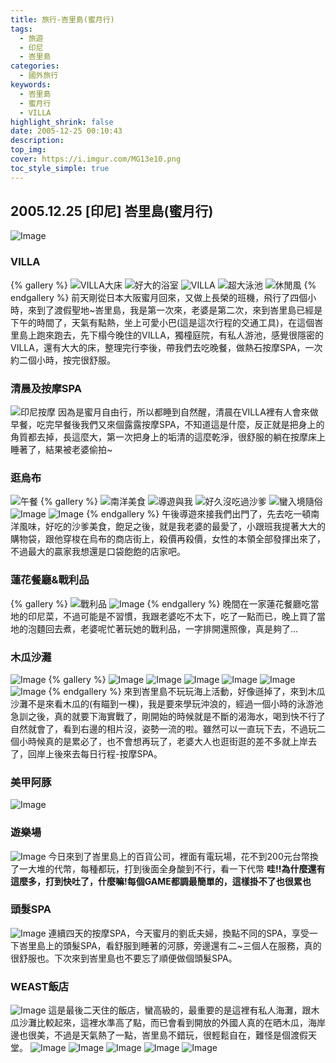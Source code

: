 ```yaml
---
title: 旅行-峇里島(蜜月行)
tags:
  - 旅遊
  - 印尼
  - 峇里島
categories: 
  - 國外旅行
keywords:
  - 峇里島
  - 蜜月行
  - VILLA
highlight_shrink: false
date: 2005-12-25 00:10:43
description:
top_img:
cover: https://i.imgur.com/MG13e10.png
toc_style_simple: true
---
```


## 2005.12.25 [印尼] 峇里島(蜜月行)

![Image](https://i.imgur.com/xYg5SKB.png)

### VILLA

{% gallery %}
![VILLA大床](https://i.imgur.com/KEV1xW5.png)
![好大的浴室](https://i.imgur.com/sNCcTsY.png)
![VILLA](https://i.imgur.com/rPhv9lx.png)
![超大泳池](https://i.imgur.com/O4xxCdj.png)
![休閒風](https://i.imgur.com/lIM3AJf.png)
{% endgallery %}
前天剛從日本大阪蜜月回來，又做上長榮的班機，飛行了四個小時，來到了渡假聖地~峇里島，我是第一次來，老婆是第二次，來到峇里島已經是下午的時間了，天氣有點熱，坐上可愛小巴(這是這次行程的交通工具)，在這個峇里島上跑來跑去，先下榻今晚住的VILLA，獨橦庭院，有私人游池，感覺很隱密的VILLA，還有大大的床，整理完行李後，帶我們去吃晚餐，做熱石按摩SPA，一次約二個小時，按完很舒服。

### 清晨及按摩SPA

![印尼按摩](https://i.imgur.com/kO0fyRX.png)
因為是蜜月自由行，所以都睡到自然醒，清晨在VILLA裡有人會來做早餐，吃完早餐後我們又來個露露按摩SPA，不知道這是什麼，反正就是把身上的角質都去掉，長這麼大，第一次把身上的垢清的這麼乾淨，很舒服的躺在按摩床上睡著了，結果被老婆偷拍~

### 逛烏布

![午餐](https://i.imgur.com/MG13e10.png)
{% gallery %}
![南洋美食](https://i.imgur.com/1JLMjFU.png)
![導遊與我](https://i.imgur.com/nGxHHse.png)
![好久沒吃過沙爹](https://i.imgur.com/UYErmAe.png)
![蠻入境隨俗](https://i.imgur.com/rLqRtF8.png)
![Image](https://i.imgur.com/K1HFG9R.png)
![Image](https://i.imgur.com/su3424H.png)
{% endgallery %}
午後導遊來接我們出門了，先去吃一頓南洋風味，好吃的沙爹美食，飽足之後，就是我老婆的最愛了，小跟班我提著大大的購物袋，跟他穿梭在烏布的商店街上，殺價再殺價，女性的本領全部發揮出來了，不過最大的贏家我想還是口袋飽飽的店家吧。

### 蓮花餐廳&戰利品

{% gallery %}
![戰利品](https://i.imgur.com/nNFrVoS.png)
![Image](https://i.imgur.com/wjTbccp.png)
{% endgallery %}
晚間在一家蓮花餐廳吃當地的印尼菜，不過可能是不習慣，我跟老婆吃不太下，吃了一點而已，晚上買了當地的泡麵回去煮，老婆呢忙著玩她的戰利品，一字排開還照像，真是夠了...

### 木瓜沙灘

![Image](https://i.imgur.com/8qaonDN.png)
{% gallery %}
![Image](https://i.imgur.com/0kJjd5H.png)
![Image](https://i.imgur.com/uNFsFMA.png)
![Image](https://i.imgur.com/6d5ftuB.png)
![Image](https://i.imgur.com/dX6Cp3A.png)
![Image](https://i.imgur.com/dYdjuO2.png)
![Image](https://i.imgur.com/BLtj0A7.png)
{% endgallery %}
來到峇里島不玩玩海上活動，好像遜掉了，來到木瓜沙灘不是來看木瓜的(有瞄到一棵)，我是要來學玩沖浪的，經過一個小時的泳游池急訓之後，真的就要下海實戰了，剛開始的時候就是不斷的渴海水，喝到快不行了自然就會了，看到右邊的相片沒，姿勢一流的啦。雖然可以一直玩下去，不過玩二個小時候真的是累必了，也不會想再玩了，老婆大人也逛街逛的差不多就上岸去了，回岸上後來去每日行程-按摩SPA。

### 美甲阿豚

![Image](https://i.imgur.com/zefEZAo.png)

### 遊樂場

![Image](https://i.imgur.com/ryDk2wG.png)
今日來到了峇里島上的百貨公司，裡面有電玩場，花不到200元台幣換了一大堆的代幣，每種都玩，打到後面全身酸到不行，看一下代幣 **哇!!為什麼還有這麼多，打到快吐了，什麼嘛!每個GAME都調最簡單的，這樣掛不了也很累也**

### 頭髮SPA

![Image](https://i.imgur.com/AhSHnHY.png)
連續四天的按摩SPA，今天蜜月的劉氐夫婦，換點不同的SPA，享受一下峇里島上的頭髮SPA，看舒服到睡著的河豚，旁邊還有二~三個人在服務，真的很舒服也。下次來到峇里島也不要忘了順便做個頭髮SPA。

### WEAST飯店

![Image](https://i.imgur.com/jC2d17u.png)
這是最後二天住的飯店，蠻高級的，最重要的是這裡有私人海灘，跟木瓜沙灘比較起來，這裡水準高了點，而已會看到開放的外國人真的在晒木瓜，海岸邊也很美，不過是天氣熱了一點，峇里島不錯玩，很輕鬆自在，難怪是個渡假天堂。
![Image](https://i.imgur.com/AfQHFEH.png)
![Image](https://i.imgur.com/RfW4Qzu.png)
![Image](https://i.imgur.com/Ejz3Cpy.png)
![Image](https://i.imgur.com/XYptzNO.png)
![Image](https://i.imgur.com/TsUTbvf.png)
